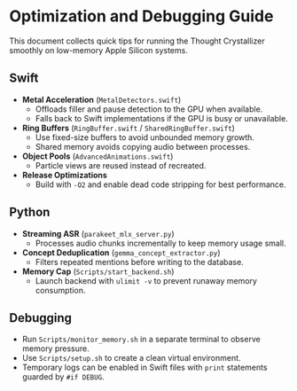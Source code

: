 # Optimization and Debugging Guide

This document collects quick tips for running the Thought Crystallizer smoothly on low-memory Apple Silicon systems.

## Swift
- **Metal Acceleration** (`MetalDetectors.swift`)
  - Offloads filler and pause detection to the GPU when available.
  - Falls back to Swift implementations if the GPU is busy or unavailable.
- **Ring Buffers** (`RingBuffer.swift` / `SharedRingBuffer.swift`)
  - Use fixed-size buffers to avoid unbounded memory growth.
  - Shared memory avoids copying audio between processes.
- **Object Pools** (`AdvancedAnimations.swift`)
  - Particle views are reused instead of recreated.
- **Release Optimizations**
  - Build with `-O2` and enable dead code stripping for best performance.

## Python
- **Streaming ASR** (`parakeet_mlx_server.py`)
  - Processes audio chunks incrementally to keep memory usage small.
- **Concept Deduplication** (`gemma_concept_extractor.py`)
  - Filters repeated mentions before writing to the database.
- **Memory Cap** (`Scripts/start_backend.sh`)
  - Launch backend with `ulimit -v` to prevent runaway memory consumption.

## Debugging
- Run `Scripts/monitor_memory.sh` in a separate terminal to observe memory pressure.
- Use `Scripts/setup.sh` to create a clean virtual environment.
- Temporary logs can be enabled in Swift files with `print` statements guarded by `#if DEBUG`.

